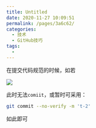 ```yaml
---
title: Untitled
date: 2020-11-27 10:09:51
permalink: /pages/3a6c62/
categories:
  - 技术
  - GitHub技巧
tags:
  - 
---
```


在提交代码规范的时候，如若

![](https://picgoi-mg.oss-cn-beijing.aliyuncs.com/img/20201127101102.png)

此时无法`comiit`，或暂时可采用：

```sh
git commit --no-verify -m 't-2'
```

如此即可